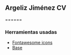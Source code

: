 ## Argeliz Jiménez CV
======
### Herramientas usadas
* [Fontawesome icons](http://fontawesome.io/icons/)
* [Base](http://matthewhartman.github.io/base/)
